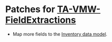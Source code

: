 # Patches for [TA-VMW-FieldExtractions](https://splunkbase.splunk.com/app/5641)

- Map more fields to the [Inventory data model](https://docs.splunk.com/Documentation/CIM/5.3.2/User/ComputeInventory).
